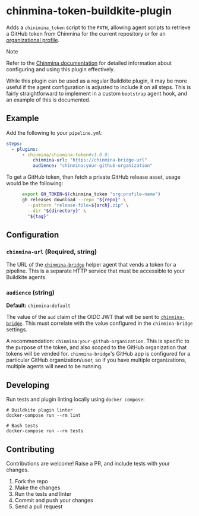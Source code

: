 # chinmina-token-buildkite-plugin

Adds a `chinimina_token` script to the `PATH`, allowing agent scripts to retrieve
a GitHub token from Chinmina for the current repository or for an
[organizational profile][organization-profiles].

> [!NOTE]
> Refer to the [Chinmina documentation][chinmina-integration] for detailed
> information about configuring and using this plugin effectively.
>
> While this plugin can be used as a regular Buildkite plugin, it may be more
> useful if the agent configuration is adjusted to include it on all steps.
> This is fairly straightforward to implement in a custom `bootstrap` agent hook,
> and an example of this is documented.

## Example

Add the following to your `pipeline.yml`:

```yml
steps:
  - plugins:
      - chinmina/chinmina-token#v1.0.0:
          chinmina-url: "https://chinmina-bridge-url"
          audience: "chinmina:your-github-organization"
```

To get a GitHub token, then fetch a private GitHub release
asset, usage would be the following:

```bash
      export GH_TOKEN=$(chinmina_token "org:profile-name")
      gh releases download --repo "${repo}" \
        --pattern "release-file=${arch}.zip" \
        --dir "${directory}" \
        "${tag}"
```

## Configuration

### `chinmina-url` (Required, string)

The URL of the [`chinmina-bridge`][chinmina-bridge] helper agent that vends a
token for a pipeline. This is a separate HTTP service that must be accessible to
your Buildkite agents.

### `audience` (string)

**Default:** `chinmina:default`

The value of the `aud` claim of the OIDC JWT that will be sent to
[`chinmina-bridge`][chinmina-bridge]. This must correlate with the value
configured in the `chinmina-bridge` settings.

A recommendation: `chinmina:your-github-organization`. This is specific
to the purpose of the token, and also scoped to the GitHub organization that
tokens will be vended for. `chinmina-bridge`'s GitHub app is configured for a
particular GitHub organization/user, so if you have multiple organizations,
multiple agents will need to be running.

## Developing

Run tests and plugin linting locally using `docker compose`:

```shell
# Buildkite plugin linter
docker-compose run --rm lint

# Bash tests
docker-compose run --rm tests
```

## Contributing

Contributions are welcome! Raise a PR, and include tests with your changes.

1. Fork the repo
2. Make the changes
3. Run the tests and linter
4. Commit and push your changes
5. Send a pull request

[chinmina-bridge]: https://chinmina.github.io/introduction/
[chinmina-integration]: https://chinmina.github.io/guides/buildkite-integration/
[organization-profiles]: https://chinmina.github.io/reference/organization-profile/
